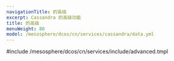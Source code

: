 ```yaml
---
navigationTitle: 的高级
excerpt: Cassandra 的高级功能
title: 的高级
menuWeight: 80
model: /mesosphere/dcos/cn/services/cassandra/data.yml
---
```


#include /mesosphere/dcos/cn/services/include/advanced.tmpl
